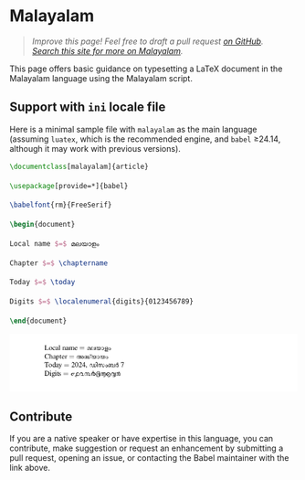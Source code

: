 # Malayalam

<blockquote>
  <p><em>Improve this page! Feel free to draft a pull request <a href="https://github.com/latex3/babel/tree/docs/docs">on GitHub</a>.<br>
  <a href="https://www.google.com/search?q=site%3Alatex3.github.io%2Fbabel+Malayalam">Search this site for more on Malayalam</a>.</em></p>
</blockquote>

This page offers basic guidance on typesetting a LaTeX document in the
Malayalam language using the Malayalam script.

## Support with `ini` locale file

Here is a minimal sample file with `malayalam` as the main language
(assuming `luatex`, which is the recommended engine, and `babel` ≥24.14,
although it may work with previous versions).

```tex
\documentclass[malayalam]{article}

\usepackage[provide=*]{babel}

\babelfont{rm}{FreeSerif}

\begin{document}

Local name $=$ മലയാളം

Chapter $=$ \chaptername

Today $=$ \today

Digits $=$ \localenumeral{digits}{0123456789}

\end{document}
```

![](../media/locale-malayalam.png)

## Contribute

If you are a native speaker or have expertise in this language, you can
contribute, make suggestion or request an enhancement by submitting a
pull request, opening an issue, or contacting the Babel maintainer with
the link above.